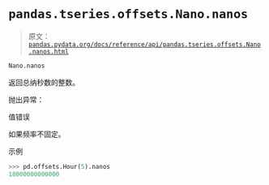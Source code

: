 # `pandas.tseries.offsets.Nano.nanos`

> 原文：[`pandas.pydata.org/docs/reference/api/pandas.tseries.offsets.Nano.nanos.html`](https://pandas.pydata.org/docs/reference/api/pandas.tseries.offsets.Nano.nanos.html)

```py
Nano.nanos
```

返回总纳秒数的整数。

抛出异常：

值错误

如果频率不固定。

示例

```py
>>> pd.offsets.Hour(5).nanos
18000000000000 
```
